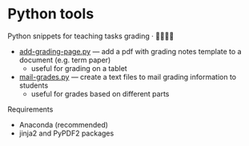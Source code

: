 # Python tools

Python snippets for teaching tasks grading · 🐍👨🏼‍🏫

- [add-grading-page.py](add-grading-page.py) — add a pdf with grading notes template to a document (e.g. term paper)
  - useful for grading on a tablet
- [mail-grades.py](mail-grades.py) — create a text files to mail grading information to students
  - useful for grades based on different parts

Requirements

- Anaconda (recommended)
- jinja2 and PyPDF2 packages
